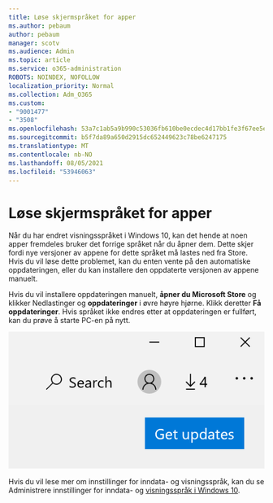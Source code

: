 ```yaml
---
title: Løse skjermspråket for apper
ms.author: pebaum
author: pebaum
manager: scotv
ms.audience: Admin
ms.topic: article
ms.service: o365-administration
ROBOTS: NOINDEX, NOFOLLOW
localization_priority: Normal
ms.collection: Adm_O365
ms.custom:
- "9001477"
- "3508"
ms.openlocfilehash: 53a7c1ab5a9b990c53036fb610be0ecdec4d17bb1fe3f67ee5e6e2e0028cb55d
ms.sourcegitcommit: b5f7da89a650d2915dc652449623c78be6247175
ms.translationtype: MT
ms.contentlocale: nb-NO
ms.lasthandoff: 08/05/2021
ms.locfileid: "53946063"
---
```

# <a name="fix-the-display-language-of-apps"></a>Løse skjermspråket for apper

Når du har endret visningsspråket i Windows 10, kan det hende at noen apper fremdeles bruker det forrige språket når du åpner dem. Dette skjer fordi nye versjoner av appene for dette språket må lastes ned fra Store. Hvis du vil løse dette problemet, kan du enten vente på den automatiske oppdateringen, eller du kan installere den oppdaterte versjonen av appene manuelt.

Hvis du vil installere oppdateringen manuelt, **åpner du Microsoft Store** og klikker Nedlastinger og **oppdateringer** i øvre høyre hjørne. Klikk deretter **Få oppdateringer**. Hvis språket ikke endres etter at oppdateringen er fullført, kan du prøve å starte PC-en på nytt.

![Få oppdateringer.](media/get-updates.png)

Hvis du vil lese mer om innstillinger for inndata- og visningsspråk, kan du se Administrere innstillinger for inndata- og [visningsspråk i Windows 10](https://support.microsoft.com/help/4027670/windows-10-add-and-switch-input-and-display-language-preferences).
